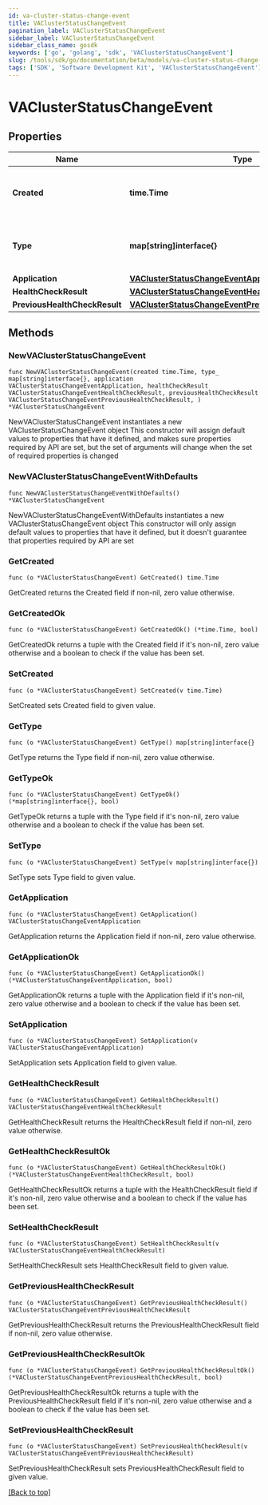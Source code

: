 ```yaml
---
id: va-cluster-status-change-event
title: VAClusterStatusChangeEvent
pagination_label: VAClusterStatusChangeEvent
sidebar_label: VAClusterStatusChangeEvent
sidebar_class_name: gosdk
keywords: ['go', 'golang', 'sdk', 'VAClusterStatusChangeEvent'] 
slug: /tools/sdk/go/documentation/beta/models/va-cluster-status-change-event
tags: ['SDK', 'Software Development Kit', 'VAClusterStatusChangeEvent']
---
```


# VAClusterStatusChangeEvent

## Properties

Name | Type | Description | Notes
------------ | ------------- | ------------- | -------------
**Created** | **time.Time** | The date and time the status change occurred. | 
**Type** | **map[string]interface{}** | The type of the object that initiated this event. | 
**Application** | [**VAClusterStatusChangeEventApplication**](VAClusterStatusChangeEventApplication) |  | 
**HealthCheckResult** | [**VAClusterStatusChangeEventHealthCheckResult**](VAClusterStatusChangeEventHealthCheckResult) |  | 
**PreviousHealthCheckResult** | [**VAClusterStatusChangeEventPreviousHealthCheckResult**](VAClusterStatusChangeEventPreviousHealthCheckResult) |  | 

## Methods

### NewVAClusterStatusChangeEvent

`func NewVAClusterStatusChangeEvent(created time.Time, type_ map[string]interface{}, application VAClusterStatusChangeEventApplication, healthCheckResult VAClusterStatusChangeEventHealthCheckResult, previousHealthCheckResult VAClusterStatusChangeEventPreviousHealthCheckResult, ) *VAClusterStatusChangeEvent`

NewVAClusterStatusChangeEvent instantiates a new VAClusterStatusChangeEvent object
This constructor will assign default values to properties that have it defined,
and makes sure properties required by API are set, but the set of arguments
will change when the set of required properties is changed

### NewVAClusterStatusChangeEventWithDefaults

`func NewVAClusterStatusChangeEventWithDefaults() *VAClusterStatusChangeEvent`

NewVAClusterStatusChangeEventWithDefaults instantiates a new VAClusterStatusChangeEvent object
This constructor will only assign default values to properties that have it defined,
but it doesn't guarantee that properties required by API are set

### GetCreated

`func (o *VAClusterStatusChangeEvent) GetCreated() time.Time`

GetCreated returns the Created field if non-nil, zero value otherwise.

### GetCreatedOk

`func (o *VAClusterStatusChangeEvent) GetCreatedOk() (*time.Time, bool)`

GetCreatedOk returns a tuple with the Created field if it's non-nil, zero value otherwise
and a boolean to check if the value has been set.

### SetCreated

`func (o *VAClusterStatusChangeEvent) SetCreated(v time.Time)`

SetCreated sets Created field to given value.


### GetType

`func (o *VAClusterStatusChangeEvent) GetType() map[string]interface{}`

GetType returns the Type field if non-nil, zero value otherwise.

### GetTypeOk

`func (o *VAClusterStatusChangeEvent) GetTypeOk() (*map[string]interface{}, bool)`

GetTypeOk returns a tuple with the Type field if it's non-nil, zero value otherwise
and a boolean to check if the value has been set.

### SetType

`func (o *VAClusterStatusChangeEvent) SetType(v map[string]interface{})`

SetType sets Type field to given value.


### GetApplication

`func (o *VAClusterStatusChangeEvent) GetApplication() VAClusterStatusChangeEventApplication`

GetApplication returns the Application field if non-nil, zero value otherwise.

### GetApplicationOk

`func (o *VAClusterStatusChangeEvent) GetApplicationOk() (*VAClusterStatusChangeEventApplication, bool)`

GetApplicationOk returns a tuple with the Application field if it's non-nil, zero value otherwise
and a boolean to check if the value has been set.

### SetApplication

`func (o *VAClusterStatusChangeEvent) SetApplication(v VAClusterStatusChangeEventApplication)`

SetApplication sets Application field to given value.


### GetHealthCheckResult

`func (o *VAClusterStatusChangeEvent) GetHealthCheckResult() VAClusterStatusChangeEventHealthCheckResult`

GetHealthCheckResult returns the HealthCheckResult field if non-nil, zero value otherwise.

### GetHealthCheckResultOk

`func (o *VAClusterStatusChangeEvent) GetHealthCheckResultOk() (*VAClusterStatusChangeEventHealthCheckResult, bool)`

GetHealthCheckResultOk returns a tuple with the HealthCheckResult field if it's non-nil, zero value otherwise
and a boolean to check if the value has been set.

### SetHealthCheckResult

`func (o *VAClusterStatusChangeEvent) SetHealthCheckResult(v VAClusterStatusChangeEventHealthCheckResult)`

SetHealthCheckResult sets HealthCheckResult field to given value.


### GetPreviousHealthCheckResult

`func (o *VAClusterStatusChangeEvent) GetPreviousHealthCheckResult() VAClusterStatusChangeEventPreviousHealthCheckResult`

GetPreviousHealthCheckResult returns the PreviousHealthCheckResult field if non-nil, zero value otherwise.

### GetPreviousHealthCheckResultOk

`func (o *VAClusterStatusChangeEvent) GetPreviousHealthCheckResultOk() (*VAClusterStatusChangeEventPreviousHealthCheckResult, bool)`

GetPreviousHealthCheckResultOk returns a tuple with the PreviousHealthCheckResult field if it's non-nil, zero value otherwise
and a boolean to check if the value has been set.

### SetPreviousHealthCheckResult

`func (o *VAClusterStatusChangeEvent) SetPreviousHealthCheckResult(v VAClusterStatusChangeEventPreviousHealthCheckResult)`

SetPreviousHealthCheckResult sets PreviousHealthCheckResult field to given value.



[[Back to top]](#) 


